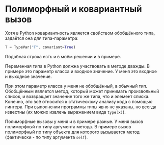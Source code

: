 # Полиморфный и ковариантный вызов
Хотя в Python ковариантность является свойством обобщённого типа,
задаётся она для типа-параметра:
```Python
T = TypeVar("T", covariant=True)
```
Подобная строка есть и в моём решении и в примере.

Переменная типа в Python должна участвовать в методе дважды.
В примере это параметр класса и входное значение.
У меня это входное и выходное значение.

При этом параметр класса у меня не обобщённый, а обычный тип.
Обобщённым является метод, который может принимать произвольный список,
и возвращает значение того же типа, что и элемент списка.
Конечно, это всё относится к статическому анализу кода с помощью линтера.
При выполнении программы типы явно не указаны, но всегда известны
(их можно извлечь выражением вида `type(x)`).

Полиморфные вызовы у меня и в примере разные.
У меня вызов полиморфный по типу аргумента метода.
В примере вызов полиморфный по типу объекта для которого вызывается метод
(фактически - по типу аргумента `self`).
